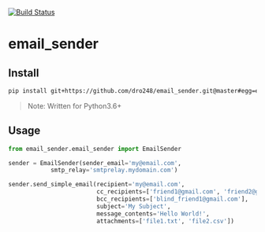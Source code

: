 [![Build Status](https://travis-ci.com/dro248/email_sender.svg?branch=master)](https://travis-ci.com/dro248/email_sender)
# email_sender

## Install
```bash
pip install git+https://github.com/dro248/email_sender.git@master#egg=email_sender
```
> Note: Written for Python3.6+


## Usage
```python
from email_sender.email_sender import EmailSender

sender = EmailSender(sender_email='my@email.com', 
            smtp_relay='smtprelay.mydomain.com')

sender.send_simple_email(recipient='my@email.com', 
                         cc_recipients=['friend1@gmail.com', 'friend2@gmail.com'],
                         bcc_recipients=['blind_friend1@gmail.com'],
                         subject='My Subject',
                         message_contents='Hello World!',
                         attachments=['file1.txt', 'file2.csv'])
```
